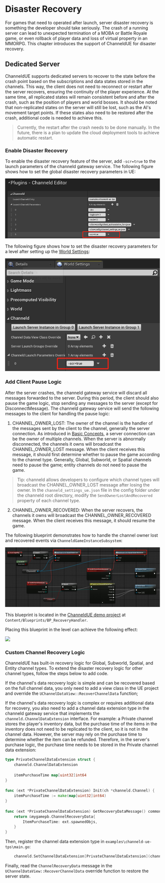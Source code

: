 # Disaster Recovery
For games that need to operated after launch, server disaster recovery is something the developer should take seriously. The crash of a running server can lead to unexpected termination of a MOBA or Battle Royale game, or even rollback of player data and loss of virtual property in an MMORPG. This chapter introduces the support of ChanneldUE for disaster recovery.

## Dedicated Server
ChanneldUE supports dedicated servers to recover to the state before the crash point based on the subscriptions and data states stored in the channels. This way, the client does not need to reconnect or restart after the server recovers, ensuring the continuity of the player experience. At the same time, all replicated states will remain consistent before and after the crash, such as the position of players and world bosses. It should be noted that non-replicated states on the server will still be lost, such as the AI's movement target points. If these states also need to be restored after the crash, additional code is needed to achieve this.

> Currently, the restart after the crash needs to be done manually. In the future, there is a plan to update the cloud  deployment tools to achieve automatic restart.

### Enable Disaster Recovery
To enable the disaster recovery feature of the server, add `-scr=true` to the launch parameters of the channeld gateway service. The following figure shows how to set the global disaster recovery parameters in UE:

![](images/channeld-launch-param-scr.png)

The following figure shows how to set the disaster recovery parameters for a level after setting up the [World Settings](world-settings.md):

![](images/channeld-launch-param-scr-override.png)


### Add Client Pause Logic
After the server crashes, the channeld gateway service will discard all messages forwarded to the server. During this period, the client should also pause the game logic, stop sending any messages to the server (except for DisconnectMessage). The channeld gateway service will send the following messages to the client for handling the pause logic:

1. CHANNEL_OWNER_LOST: The owner of the channel is the handler of the messages sent by the client to the channel, generally the server connection. As introduced in [Basic Concepts](basic-concepts.md), a server connection can be the owner of multiple channels. When the server is abnormally disconnected, the channels it owns will broadcast the CHANNEL_OWNER_LOST message. When the client receives this message, it should first determine whether to pause the game according to the channel type. Generally, Global, Subworld, or Spatial channels need to pause the game; entity channels do not need to pause the game.

> Tip: channeld allows developers to configure which channel types will broadcast the CHANNEL_OWNER_LOST message after losing the owner. In the `channeld_settings_ue.json` file in the config folder under the channeld root directory, modify the `SendOwnerLostAndRecovered` property of each channel type.

2. CHANNEL_OWNER_RECOVERED: When the server recovers, the channels it owns will broadcast the CHANNEL_OWNER_RECOVERED message. When the client receives this message, it should resume the game.

The following blueprint demonstrates how to handle the channel owner lost and recovered events via `ChanneldGameInstanceSubsystem`:

![](images/channel-owner-lost-recovery.png)

This blueprint is located in the [ChanneldUE demo project](https://github.com/metaworking/channeld-ue-demos) at `Content/Blueprints/BP_RecoveryHandler`.

Placing this blueprint in the level can achieve the following effect:

![](images/channeld-server-recovery.gif)

### Custom Channel Recovery Logic
ChanneldUE has built-in recovery logic for Global, Subworld, Spatial, and Entity channel types. To extend the disaster recovery logic for other channel types, follow the steps below to add code.

If the channel's data recovery logic is simple and can be recovered based on the full channel data, you only need to add a view class in the UE project and override the `UChannelDataView::RecoverChannelData` function;

If the channel's data recovery logic is complex or requires additional data for recovery, you also need to add a channel data extension type in the channeld gateway service that implements the `channeld.ChannelDataExtension` interface. For example: a Private channel stores the player's inventory data, but the purchase time of the items in the inventory does not need to be replicated to the client, so it is not in the channel data. However, the server may rely on the purchase time to determine whether the item can be refunded. Therefore, in the server's purchase logic, the purchase time needs to be stored in the Private channel data extension:

```go
type PrivateChannelDataExtension struct {
	channeld.ChannelDataExtension

	itemPurchaseTime map[uint32]int64
}

func (ext *PrivateChannelDataExtension) Init(ch *channeld.Channel) {
	itemPurchaseTime := make(map[uint32]int64)
}

func (ext *PrivateChannelDataExtension) GetRecoveryDataMessage() common.Message {
	return &mygamepb.ChannelRecoveryData{
		ItemPurchaseTime: ext.spawnedObjs,
	}
}
```
    
Then, register the channel data extension type in `examples\channeld-ue-tps\main.go`:

```go
    channeld.SetChannelDataExtension[PrivateChannelDataExtension](channeldpb.ChannelType_PRIVATE)
```

Finally, read the `ChannelRecoveryData` message in the `UChannelDataView::RecoverChannelData` override function to restore the server state.